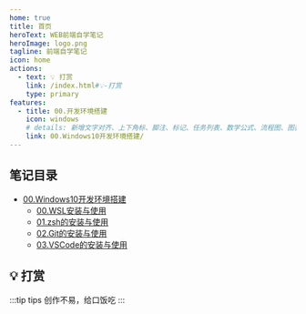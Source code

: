 ```yaml
---
home: true
title: 首页
heroText: WEB前端自学笔记
heroImage: logo.png
tagline: 前端自学笔记
icon: home
actions:
  - text: 💡 打赏
    link: /index.html#💡-打赏
    type: primary
features:
  - title: 00.开发环境搭建
    icon: windows
    # details: 新增文字对齐、上下角标、脚注、标记、任务列表、数学公式、流程图、图表与幻灯片支持
    link: 00.Windows10开发环境搭建/
---
```


## 笔记目录

- [00.Windows10开发环境搭建](00.Windows10开发环境搭建/)
   - [00.WSL安装与使用](00.Windows10开发环境搭建/00.WSL安装与使用.md)
   - [01.zsh的安装与使用](00.Windows10开发环境搭建/01.zsh的安装与使用.md)
   - [02.Git的安装与使用](00.Windows10开发环境搭建/02.Git的安装与使用.md)
   - [03.VSCode的安装与使用](00.Windows10开发环境搭建/03.VSCode的安装与使用.md)

## 💡 打赏
:::tip tips
创作不易，给口饭吃
:::
